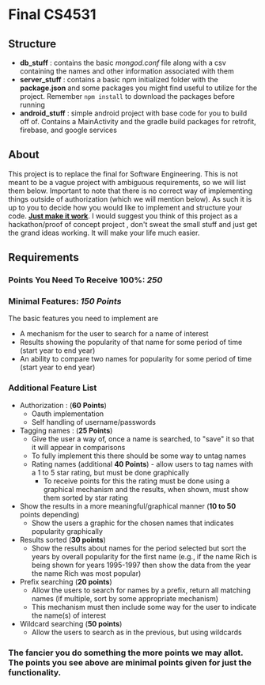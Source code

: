 # Final CS4531

## Structure

* **db_stuff** : contains the basic *mongod.conf* file along with a csv containing the names and other information associated with them
* **server_stuff** : contains a basic npm initialized folder with the **package.json** and some packages you might find useful to utilize for the project. Remember ```npm install``` to download the packages before running
* **android_stuff** : simple android project with base code for you to build off of. Contains a MainActivity and the gradle build packages for retrofit, firebase, and google services

## About

This project is to replace the final for Software Engineering. This is not meant to be a vague project with ambiguous requirements, so we will list them below. Important to note that there is no correct way of implementing things outside of authorization (which we will mention below). As such it is up to you to decide how you would like to implement and structure your code. **<u>Just make it work</u>**. I would suggest you think of this project as a hackathon/proof of concept project , don't sweat the small stuff and just get the grand ideas working. It will make your life much easier.

## Requirements

### Points You Need To Receive 100%: ***250***

### Minimal Features: ***150 Points***

The basic features you need to implement are 
* A mechanism for the user to search for a name of interest
* Results showing the popularity of that name for some period of time (start year to end year)
* An ability to compare two names for popularity for some period of time (start year to end year)

### Additional Feature List  

* Authorization : (**60 Points**)
  * Oauth implementation
  * Self handling of username/passwords
* Tagging names : (**25 Points**)
  * Give the user a way of, once a name is searched, to "save" it so that it will appear in comparisons
  * To fully implement this there should be some way to untag names
  * Rating names (additional **40 Points**) - allow users to tag names with a 1 to 5 star rating, but must be done graphically
    * To receive points for this the rating must be done using a graphical mechanism and the results, when shown, must show them sorted by star rating
* Show the results in a more meaningful/graphical manner (**10 to 50** points depending)
  * Show the users a graphic for the chosen names that indicates popularity graphically
* Results sorted (**30 points**)
  * Show the results about names for the period selected but sort the years by overall popularity for the first name (e.g., if the name Rich is being shown for years 1995-1997 then show the data from the year the name Rich was most popular)
* Prefix searching (**20 points**)
  * Allow the users to search for names by a prefix, return all matching names (if multiple, sort by some appropriate mechanism)
  * This mechanism must then include some way for the user to indicate the name(s) of interest
* Wildcard searching (**50 points**)
  * Allow the users to search as in the previous, but using wildcards
  
### The fancier you do something the more points we may allot. The points you see above are minimal points given for just the functionality.
